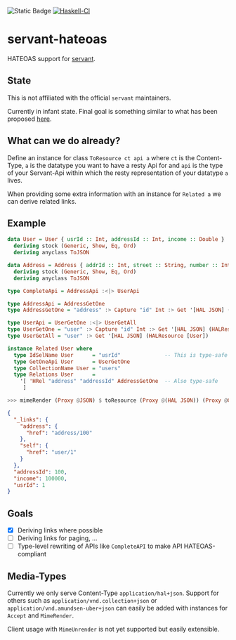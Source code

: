 ![Static Badge](https://img.shields.io/badge/Lang-GHC2021-blue)
[![Haskell-CI](https://github.com/bruderj15/servant-hateoas/actions/workflows/haskell-ci.yml/badge.svg)](https://github.com/bruderj15/servant-hateoas/actions/workflows/haskell-ci.yml)

# servant-hateoas
HATEOAS support for [servant](https://hackage.haskell.org/package/servant).

## State
This is not affiliated with the official `servant` maintainers.

Currently in infant state.
Final goal is something similar to what has been proposed [here](https://www.servant.dev/extending.html#other-directions).

## What can we do already?
Define an instance for class `ToResource ct api a` where `ct` is the Content-Type, `a` is the datatype you want to have a resty Api for and
`api` is the type of your Servant-Api within which the resty representation of your datatype `a` lives.

When providing some extra information with an instance for `Related a` we can derive related links.
## Example
```haskell
data User = User { usrId :: Int, addressId :: Int, income :: Double }
  deriving stock (Generic, Show, Eq, Ord)
  deriving anyclass ToJSON

data Address = Address { addrId :: Int, street :: String, number :: Int}
  deriving stock (Generic, Show, Eq, Ord)
  deriving anyclass ToJSON

type CompleteApi = AddressApi :<|> UserApi

type AddressApi = AddressGetOne
type AddressGetOne = "address" :> Capture "id" Int :> Get '[HAL JSON] (HALResource Address)

type UserApi = UserGetOne :<|> UserGetAll
type UserGetOne = "user" :> Capture "id" Int :> Get '[HAL JSON] (HALResource User)
type UserGetAll = "user" :> Get '[HAL JSON] (HALResource [User])

instance Related User where
  type IdSelName User      = "usrId"              -- This is type-safe because of using class HasField
  type GetOneApi User      = UserGetOne
  type CollectionName User = "users"
  type Relations User      =
    '[ 'HRel "address" "addressId" AddressGetOne  -- Also type-safe
     ]
```
```haskell
>>> mimeRender (Proxy @JSON) $ toResource (Proxy @(HAL JSON)) (Proxy @CompleteApi) $ User 1 100 100000
```
```json
{
  "_links": {
    "address": {
      "href": "address/100"
    },
    "self": {
      "href": "user/1"
    }
  },
  "addressId": 100,
  "income": 100000,
  "usrId": 1
}
```

## Goals
- [x] Deriving links where possible
- [ ] Deriving links for paging, ...
- [ ] Type-level rewriting of APIs like `CompleteAPI` to make API HATEOAS-compliant

## Media-Types
Currently we only serve Content-Type `application/hal+json`.
Support for others such as `application/vnd.collection+json` or `application/vnd.amundsen-uber+json` can easily be added
with instances for `Accept` and `MimeRender`.

Client usage with `MimeUnrender` is not yet supported but easily extensible.
